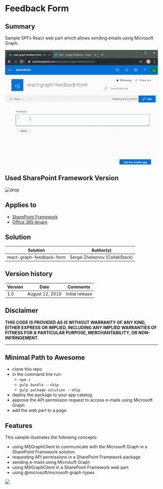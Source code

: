 # Feedback Form

## Summary

Sample SPFx React web part which allows sending emails using Microsoft Graph.

![Sending emails with SPFx web part](./assets/preview.gif)

## Used SharePoint Framework Version

![drop](https://img.shields.io/badge/version-1.8.2-green.svg)

## Applies to

* [SharePoint Framework](https:/dev.office.com/sharepoint)
* [Office 365 tenant](https://dev.office.com/sharepoint/docs/spfx/set-up-your-development-environment)

## Solution

Solution|Author(s)
--------|---------
react-graph-feedback-form|Sergei Zheleznov (CollabStack)

## Version history

Version|Date|Comments
-------|----|--------
1.0|August 12, 2019|Initial release


## Disclaimer

**THIS CODE IS PROVIDED *AS IS* WITHOUT WARRANTY OF ANY KIND, EITHER EXPRESS OR IMPLIED, INCLUDING ANY IMPLIED WARRANTIES OF FITNESS FOR A PARTICULAR PURPOSE, MERCHANTABILITY, OR NON-INFRINGEMENT.**

---

## Minimal Path to Awesome

* clone this repo
* in the command line run:
  * `npm i`
  * `gulp bundle --ship`
  * `gulp package-solution --ship`
* deploy the package to your app catalog
* approve the API permission request to access e-mails using Microsoft Graph
* add the web part to a page

## Features

This sample illustrates the following concepts:

* using MSGraphClient to communicate with the Microsoft Graph in a SharePoint Framework solution
* requesting API permissions in a SharePoint Framework package
* sending e-mails using Microsoft Graph
* using MSGraphClient in a SharePoint Framework web part
* using @microsoft/microsoft-graph-types

<img src="https://telemetry.sharepointpnp.com/sp-dev-fx-webparts/samples/react-graph-feedback-form" />

